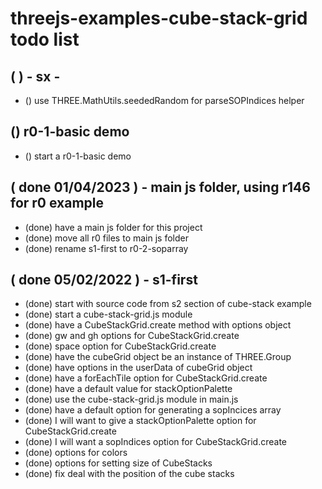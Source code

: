 # threejs-examples-cube-stack-grid todo list

## ( ) - sx -
* () use THREE.MathUtils.seededRandom for parseSOPIndices helper

## () r0-1-basic demo
* () start a r0-1-basic demo

## ( done 01/04/2023 ) - main js folder, using r146 for r0 example
* (done) have a main js folder for this project
* (done) move all r0 files to main js folder
* (done) rename s1-first to r0-2-soparray 

## ( done 05/02/2022 ) - s1-first
* (done) start with source code from s2 section of cube-stack example
* (done) start a cube-stack-grid.js module
* (done) have a CubeStackGrid.create method with options object
* (done) gw and gh options for CubeStackGrid.create
* (done) space option for CubeStackGrid.create
* (done) have the cubeGrid object be an instance of THREE.Group
* (done) have options in the userData of cubeGrid object
* (done) have a forEachTile option for CubeStackGrid.create
* (done) have a default value for stackOptionPalette
* (done) use the cube-stack-grid.js module in main.js
* (done) have a default option for generating a sopIncices array
* (done) I will want to give a stackOptionPalette option for CubeStackGrid.create
* (done) I will want a sopIndices option for CubeStackGrid.create
* (done) options for colors
* (done) options for setting size of CubeStacks
* (done) fix deal with the position of the cube stacks

